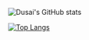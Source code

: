 ![Dusai's GitHub stats](https://github-readme-stats.vercel.app/api?username=stacklens&show_icons=true&theme=radical)

[![Top Langs](https://github-readme-stats.vercel.app/api/top-langs/?username=anuraghazra&layout=compact)](https://github.com/anuraghazra/github-readme-stats)
